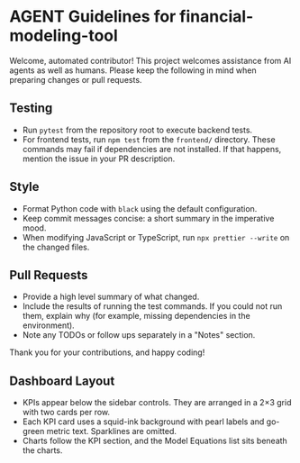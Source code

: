 # AGENT Guidelines for financial-modeling-tool

Welcome, automated contributor! This project welcomes assistance from AI agents as well as humans. Please keep the following in mind when preparing changes or pull requests.

## Testing

- Run `pytest` from the repository root to execute backend tests.
- For frontend tests, run `npm test` from the `frontend/` directory. These commands may fail if dependencies are not installed. If that happens, mention the issue in your PR description.

## Style

- Format Python code with `black` using the default configuration.
- Keep commit messages concise: a short summary in the imperative mood.
- When modifying JavaScript or TypeScript, run `npx prettier --write` on the changed files.

## Pull Requests

- Provide a high level summary of what changed.
- Include the results of running the test commands. If you could not run them, explain why (for example, missing dependencies in the environment).
- Note any TODOs or follow ups separately in a "Notes" section.

Thank you for your contributions, and happy coding!

## Dashboard Layout

- KPIs appear below the sidebar controls. They are arranged in a 2×3 grid with two cards per row.
- Each KPI card uses a squid-ink background with pearl labels and go-green metric text. Sparklines are omitted.
- Charts follow the KPI section, and the Model Equations list sits beneath the charts.
